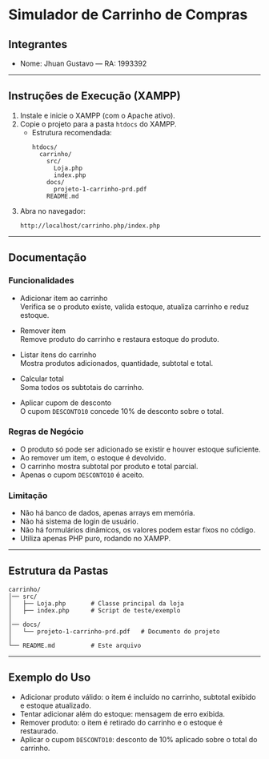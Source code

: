 # Simulador de Carrinho de Compras

## Integrantes
- Nome: Jhuan Gustavo — RA: 1993392

---

## Instruções de Execução (XAMPP)
1. Instale e inicie o XAMPP (com o Apache ativo).  
2. Copie o projeto para a pasta `htdocs` do XAMPP.  
   - Estrutura recomendada:  
     ```
     htdocs/
       carrinho/
         src/
           Loja.php
           index.php
         docs/
           projeto-1-carrinho-prd.pdf
         README.md
     ```
3. Abra no navegador:  
   ```
   http://localhost/carrinho.php/index.php
   ```

---

## Documentação

### Funcionalidades
- Adicionar item ao carrinho  
  Verifica se o produto existe, valida estoque, atualiza carrinho e reduz estoque.  

- Remover item  
  Remove produto do carrinho e restaura estoque do produto.  

- Listar itens do carrinho  
  Mostra produtos adicionados, quantidade, subtotal e total.  

- Calcular total  
  Soma todos os subtotais do carrinho.  

- Aplicar cupom de desconto  
  O cupom `DESCONTO10` concede 10% de desconto sobre o total.

### Regras de Negócio
- O produto só pode ser adicionado se existir e houver estoque suficiente.  
- Ao remover um item, o estoque é devolvido.  
- O carrinho mostra subtotal por produto e total parcial.  
- Apenas o cupom `DESCONTO10` é aceito.

### Limitação
- Não há banco de dados, apenas arrays em memória.  
- Não há sistema de login de usuário.  
- Não há formulários dinâmicos, os valores podem estar fixos no código.  
- Utiliza apenas PHP puro, rodando no XAMPP.

---

## Estrutura da Pastas
```
carrinho/
│── src/
│   ├── Loja.php       # Classe principal da loja
│   ├── index.php      # Script de teste/exemplo
│
│── docs/
│   └── projeto-1-carrinho-prd.pdf   # Documento do projeto
│
└── README.md          # Este arquivo
```
---

## Exemplo do Uso
- Adicionar produto válido: o item é incluído no carrinho, subtotal exibido e estoque atualizado.  
- Tentar adicionar além do estoque: mensagem de erro exibida.  
- Remover produto: o item é retirado do carrinho e o estoque é restaurado.  
- Aplicar o cupom `DESCONTO10`: desconto de 10% aplicado sobre o total do carrinho.  
